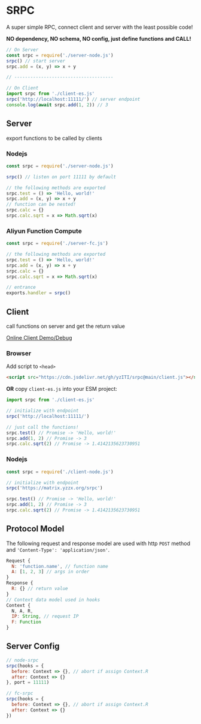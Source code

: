 # SRPC

A super simple RPC, connect client and server with the least possible code!

**NO dependency, NO schema, NO config, just define functions and CALL!**

```js
// On Server
const srpc = require('./server-node.js')
srpc() // start server
srpc.add = (x, y) => x + y

// -------------------------------------

// On Client
import srpc from './client-es.js'
srpc('http://localhost:11111/') // server endpoint
console.log(await srpc.add(1, 2)) // 3
```

## Server

export functions to be called by clients

### Nodejs

```js
const srpc = require('./server-node.js')

srpc() // listen on port 11111 by default

// the following methods are exported
srpc.test = () => 'Hello, world!'
srpc.add = (x, y) => x + y
// function can be nested!
srpc.calc = {}
srpc.calc.sqrt = x => Math.sqrt(x)
```

### Aliyun Function Compute

```js
const srpc = require('./server-fc.js')

// the following methods are exported
srpc.test = () => 'Hello, world!'
srpc.add = (x, y) => x + y
srpc.calc = {}
srpc.calc.sqrt = x => Math.sqrt(x)

// entrance
exports.handler = srpc()
```

## Client

call functions on server and get the return value

[Online Client Demo/Debug](https://yziti.github.io/srpc/)

### Browser

Add script to `<head>`

```html
<script src="https://cdn.jsdelivr.net/gh/yzITI/srpc@main/client.js"></script>
```

**OR** copy `client-es.js` into your ESM project:

```js
import srpc from './client-es.js'
```

```js
// initialize with endpoint
srpc('http://localhost:11111/')

// just call the functions!
srpc.test() // Promise -> 'Hello, world!'
srpc.add(1, 2) // Promise -> 3
srpc.calc.sqrt(2) // Promise -> 1.4142135623730951
```

### Nodejs

```js
const srpc = require('./client-node.js')

// initialize with endpoint
srpc('https://matrix.yzzx.org/srpc')

srpc.test() // Promise -> 'Hello, world!'
srpc.add(1, 2) // Promise -> 3
srpc.calc.sqrt(2) // Promise -> 1.4142135623730951
```

## Protocol Model

The following request and response model are used with http `POST` method and `'Content-Type': 'application/json'`.

```js
Request {
  N: 'function.name', // function name
  A: [1, 2, 3] // args in order
}
Response {
  R: {} // return value
}
// Context data model used in hooks
Context {
  N, A, R,
  IP: String, // request IP
  F: Function
}
```

## Server Config

```js
// node-srpc
srpc(hooks = {
  before: Context => {}, // abort if assign Context.R
  after: Context => {}
}, port = 11111)

// fc-srpc
srpc(hooks = {
  before: Context => {}, // abort if assign Context.R
  after: Context => {}
})
```
